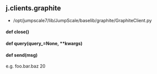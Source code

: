 ## j.clients.graphite

- /opt/jumpscale7/lib/JumpScale/baselib/graphite/GraphiteClient.py

#### def close() 

#### def query(query_=None, **kwargs) 

#### def send(msg) 

e.g. foo.bar.baz 20

